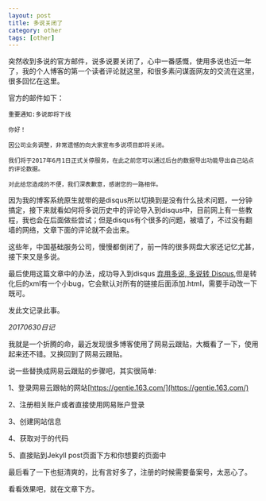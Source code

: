 ```yaml
---
layout: post
title: 多说关闭了
category: other 
tags: [other]
---
```


突然收到多说的官方邮件，说多说要关闭了，心中一番感慨，使用多说也近一年了，我的个人博客的第一个读者评论就这里，和很多素问谋面网友的交流在这里，很多回忆在这里。

官方的邮件如下：

```
重要通知:多说即将下线

你好！

因公司业务调整，非常遗憾的向大家宣布多说项目即将关闭。

我们将于2017年6月1日正式关停服务，在此之前您可以通过后台的数据导出功能导出自己站点的评论数据。

对此给您造成的不便，我们深表歉意，感谢您的一路相伴。
``` 

因为我的博客系统原生就带的是disqus所以切换到是没有什么技术问题，一分钟搞定，接下来就看如何将多说历史中的评论导入到disqus中，目前网上有一些教程，我也会在后面做些尝试；但是disqus有个很多的问题，被墙了，不过没有翻墙的网络，文章下面的评论就不会出来。

这些年，中国基础服务公司，慢慢都倒闭了，前一阵的很多网盘大家还记忆尤甚，接下来又是多说。

最后使用这篇文章中的办法，成功导入到disqus [弃用多说, 多说转 Disqus](http://lukang.me/2016/duoshuo2disqus.html),但是转化后的xml有一个小bug，它会默认对所有的链接后面添加.html，需要手动改一下既可。

发此文记录此事。


*20170630日记*  

我就是一个折腾的命，最近发现很多博客使用了网易云跟贴，大概看了一下，使用起来还不错。又换回到了网易云跟贴。

说一些替换成网易云跟贴的步骤吧，其实很简单:


1、登录网易云跟帖的网站[https://gentie.163.com/](https://gentie.163.com/)

2、注册相关账户或者直接使用网易账户登录

3、创建网站信息

4、获取对于的代码

5、直接贴到Jekyll post页面下方和你想要的页面中



最后看了一下也挺清爽的，比有言好多了，注册的时候需要备案号，太恶心了。


看看效果吧，就在文章下方。